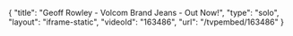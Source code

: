 {
    "title": "Geoff Rowley - Volcom Brand Jeans - Out Now!",
    "type": "solo",
    "layout": "iframe-static",
    "videoId": "163486",
    "url": "\/tvpembed\/163486"
}